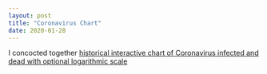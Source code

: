 ```yaml
---
layout: post
title: "Coronavirus Chart"
date: 2020-01-28
---
```


I concocted together [historical interactive chart of Coronavirus infected and dead with optional logarithmic scale](http://www.coronaviruschart.com)
